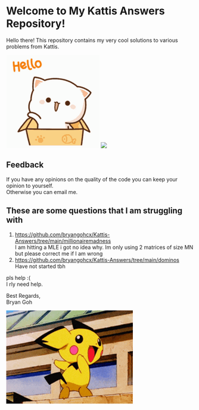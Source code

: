 # Welcome to My Kattis Answers Repository! 
Hello there! This repository contains my very cool solutions to various problems from Kattis. 

<img src="resources/hello-cute-cat-box-kns8e4qa95ne2tnv.gif" width="250" height="250" />
<img src = "https://github.com/bryangohcx/resources/blob/main/hello-cute-cat-box-kns8e4qa95ne2tnv.gif">

## Feedback
If you have any opinions on the quality of the code you can keep your opinion to yourself.  
Otherwise you can email me.

## These are some questions that I am struggling with  

1. https://github.com/bryangohcx/Kattis-Answers/tree/main/millionairemadness   
    I am hitting a MLE i got no idea why. Im only using 2 matrices of size MN but please correct me if I am wrong
2. https://github.com/bryangohcx/Kattis-Answers/tree/main/dominos  
    Have not started tbh
   
pls help :(  
I rly need help.


Best Regards,  
Bryan Goh

<img src="resources/pokemon-funny-anime-pichu-butt-slap-1ofphbqkmajq6ppn.gif"  height="250" />
